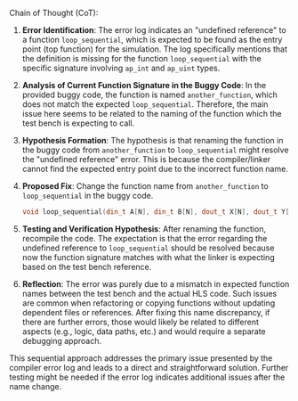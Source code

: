 Chain of Thought (CoT):

1. **Error Identification**:
   The error log indicates an "undefined reference" to a function `loop_sequential`, which is expected to be found as the entry point (top function) for the simulation. The log specifically mentions that the definition is missing for the function `loop_sequential` with the specific signature involving `ap_int` and `ap_uint` types.

2. **Analysis of Current Function Signature in the Buggy Code**:
   In the provided buggy code, the function is named `another_function`, which does not match the expected `loop_sequential`. Therefore, the main issue here seems to be related to the naming of the function which the test bench is expecting to call.

3. **Hypothesis Formation**:
   The hypothesis is that renaming the function in the buggy code from `another_function` to `loop_sequential` might resolve the "undefined reference" error. This is because the compiler/linker cannot find the expected entry point due to the incorrect function name.

4. **Proposed Fix**:
   Change the function name from `another_function` to `loop_sequential` in the buggy code.

   ```cpp
   void loop_sequential(din_t A[N], din_t B[N], dout_t X[N], dout_t Y[N], dsel_t xlimit, dsel_t ylimit) {
   ```

5. **Testing and Verification Hypothesis**:
   After renaming the function, recompile the code. The expectation is that the error regarding the undefined reference to `loop_sequential` should be resolved because now the function signature matches with what the linker is expecting based on the test bench reference.

6. **Reflection**:
   The error was purely due to a mismatch in expected function names between the test bench and the actual HLS code. Such issues are common when refactoring or copying functions without updating dependent files or references. After fixing this name discrepancy, if there are further errors, those would likely be related to different aspects (e.g., logic, data paths, etc.) and would require a separate debugging approach.

This sequential approach addresses the primary issue presented by the compiler error log and leads to a direct and straightforward solution. Further testing might be needed if the error log indicates additional issues after the name change.